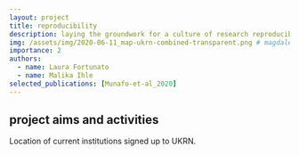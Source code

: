 ```yaml
---
layout: project
title: reproducibility
description: laying the groundwork for a culture of research reproducibility
img: /assets/img/2020-06-11_map-ukrn-combined-transparent.png # magdalen.jpg
importance: 2
authors:
  - name: Laura Fortunato
  - name: Malika Ihle
selected_publications: [Munafo-et-al_2020]
---
```


## project aims and activities

<div class="row">
    <div class="col-sm mt-3 mt-md-0">
        <img class="img-fluid rounded z-depth-1" src="{{ '/assets/img/2020-06-11_map-ukrn-combined-transparent.png' | relative_url }}" alt="" title="example image"/>
    </div>
</div>
<div class="caption">
    Location of current institutions signed up to UKRN.
</div>

